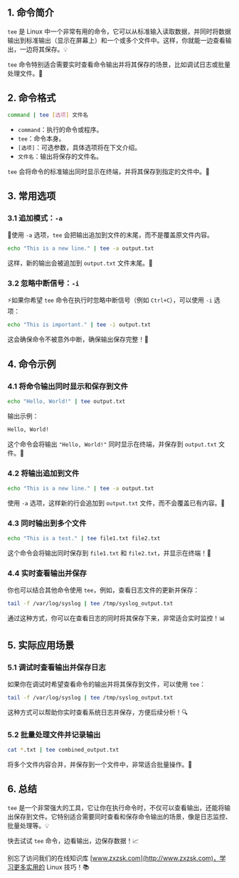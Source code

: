 


## 1. 命令简介

`tee` 是 Linux 中一个非常有用的命令，它可以从标准输入读取数据，并同时将数据输出到标准输出（显示在屏幕上）和一个或多个文件中。这样，你就能一边查看输出，一边将其保存。💡

`tee` 命令特别适合需要实时查看命令输出并将其保存的场景，比如调试日志或批量处理文件。🚀

## 2. 命令格式

```bash
command | tee [选项] 文件名
```

- `command`：执行的命令或程序。
- `tee`：命令本身。
- `[选项]`：可选参数，具体选项将在下文介绍。
- `文件名`：输出将保存的文件名。

`tee` 会将命令的标准输出同时显示在终端，并将其保存到指定的文件中。📄

## 3. 常用选项

### 3.1 追加模式：`-a` 

📝使用 `-a` 选项，`tee` 会把输出追加到文件的末尾，而不是覆盖原文件内容。

```bash
echo "This is a new line." | tee -a output.txt
```

这样，新的输出会被追加到 `output.txt` 文件末尾。📂

### 3.2 忽略中断信号：`-i` 

⚡如果你希望 `tee` 命令在执行时忽略中断信号（例如 `Ctrl+C`），可以使用 `-i` 选项：

```bash
echo "This is important." | tee -i output.txt
```

这会确保命令不被意外中断，确保输出保存完整！💪

## 4. 命令示例

### 4.1 将命令输出同时显示和保存到文件

```bash
echo "Hello, World!" | tee output.txt
```

输出示例：

```bash
Hello, World!
```

这个命令会将输出 `"Hello, World!"` 同时显示在终端，并保存到 `output.txt` 文件。📄

### 4.2 将输出追加到文件

```bash
echo "This is a new line." | tee -a output.txt
```

使用 `-a` 选项，这样新的行会追加到 `output.txt` 文件，而不会覆盖已有内容。💖

### 4.3 同时输出到多个文件

```bash
echo "This is a test." | tee file1.txt file2.txt
```

这个命令会将输出同时保存到 `file1.txt` 和 `file2.txt`，并显示在终端！🎉

### 4.4 实时查看输出并保存

你也可以结合其他命令使用 `tee`，例如，查看日志文件的更新并保存：

```bash
tail -f /var/log/syslog | tee /tmp/syslog_output.txt
```

通过这种方式，你可以在查看日志的同时将其保存下来，非常适合实时监控！📊

## 5. 实际应用场景

### 5.1 调试时查看输出并保存日志

如果你在调试时希望查看命令的输出并将其保存到文件，可以使用 `tee`：

```bash
tail -f /var/log/syslog | tee /tmp/syslog_output.txt
```

这种方式可以帮助你实时查看系统日志并保存，方便后续分析！🔍

### 5.2 批量处理文件并记录输出

```bash
cat *.txt | tee combined_output.txt
```

将多个文件内容合并，并保存到一个文件中，非常适合批量操作。📂

## 6. 总结

`tee` 是一个非常强大的工具，它让你在执行命令时，不仅可以查看输出，还能将输出保存到文件。它特别适合需要同时查看和保存命令输出的场景，像是日志监控、批量处理等。💡

快去试试 `tee` 命令，边看输出，边保存数据！📈

别忘了访问我们的在线知识库 [www.zxzsk.com](http://www.zxzsk.com)，学习更多实用的 Linux 技巧！📚


